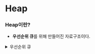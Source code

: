 # Heap

### Heap이란?

- **우선순위 큐**를 위해 만들어진 자료구조이다.

<details>
   <summary> 우선순위 큐 </summary>

   * 우선순위의 개념에 큐를 도입한 자료구조

   * 데이터들이 우선순위를 가지고 있고, 우선순위가 높은 데이터가 먼저 나간다.

         <img src="https://user-images.githubusercontent.com/58902042/106144929-3f5f0280-61b8-11eb-9260-d1ae4531a6f7.PNG" height =80>

   * 우선순위 큐는 배열, 연결리스트 힙으로 구현 가능하다.
      <img src="https://user-images.githubusercontent.com/58902042/106145199-9664d780-61b8-11eb-86d9-8d09b7ad25dc.PNG" height=130>
      
   * **힙으로 구현하는 것이 가장 효율적**이다.
<details>

- 힙은 **완전 이진 트리**의 일종으로, 최댓값과 최솟값을 빠르게 찾아내는 연산을 위해 고안 되었다.
- 힙은 일종의 **반정렬 상태(느슨한 정렬 상태 유지)** 를 유지한다.
  - 큰 값이 상위 레벨에 있고, 작은 값이 하위 레벨에 있다는 정도
  - 부모 노드의 키 값이 자식 노드의 키 값보다 항상 큰(작은) 이진 트리를 말한다.
  - 힙 트리에서는 **중복된 값을 허용** 한다.
    - 이진 탐색 트리에서는 허용하지 않는다.

<br>

### Heap의 종류

<img src="https://user-images.githubusercontent.com/58902042/106146322-e3957900-61b9-11eb-9fc2-bdfb53b31249.PNG" height=200>

- 최대 힙(Max Heap)
  - 부모 노드의 키 값이 자식 노드의 키 값보다 크거나 같은 완전 이진 트리
  - key(부모 노드 값) >= key(자식 노드 값)
  - 최대값은 이진트리의 Root 부분에 항상 존재한다.

- 최소 힙(Min Heap)
  - 부모 노드의 키 값이 자식 노드의 키 값보다 작거나 같은 완전 이진 트리
  - key(부모 노드 값) <= key(자식 노드 값)
  - 최솟값은 이진트리의 root 부분에 항상 존재한다.

<br>

### Heap의 구현

- 힙을 저장하는 표준적인 자료구조는 배열이다.

- 구현을 쉽게 하기 위해 배열의 첫 번째 인덱스인 0은 사용되지 않는다.

- 특정 위치의 노드 번호는 새로운 노드가 추가되어도 변하지 않는다.

  - ex_) 예를 들어, 루트 노드의 오른쪽 노드의 번호는 항상 3이다.

    <img src="https://user-images.githubusercontent.com/58902042/106147632-6f5bd500-61bb-11eb-8f67-44cc8d1dfd52.PNG" height=350>

- 힙에서의 부모 노드와 자식 노드의 관계
  - 왼쪽 자식의 Index = (부모 Index) * 2
  - 오른쪽 자식의 Index = (부모 Index) * 2 + 1
  - 부모의 Index = (자식의 Index) / 2

<br>

### Heap의 삽입

1. 힙에 새로운 요소가 들어오면, 일단 새로운 노드를 힙의 마지막 노드에 이어서 삽입한다.

2. 새로운 노드를 부모 노드들과 교환해서 힙의 성질을 만족시킨다.

   - ex_)

      <img src="https://user-images.githubusercontent.com/58902042/106148927-feb5b800-61bc-11eb-929a-b5456fbea417.PNG" height=700>


<br>

### Heap의 삭제

1. 최대 힙에서 최댓값은 루트 노드이므로 루트 노드가 삭제된다.

   - 최대 힙에서 삭제 연산은 최댓값을 가진 요소를 삭제하는 것

2. 삭제된 루트 노드에는 힙의 마지막 노드를 가져온다.

3. 힙을 재구성한다.

   - ex_)

   <img src="https://user-images.githubusercontent.com/58902042/106350158-17d27c00-6317-11eb-9c87-53fba924ece4.PNG" height=700>





-------------

**<참조>**

- https://github.com/fake-developers/1st/blob/JYJ-04/JYJ/Heap.md